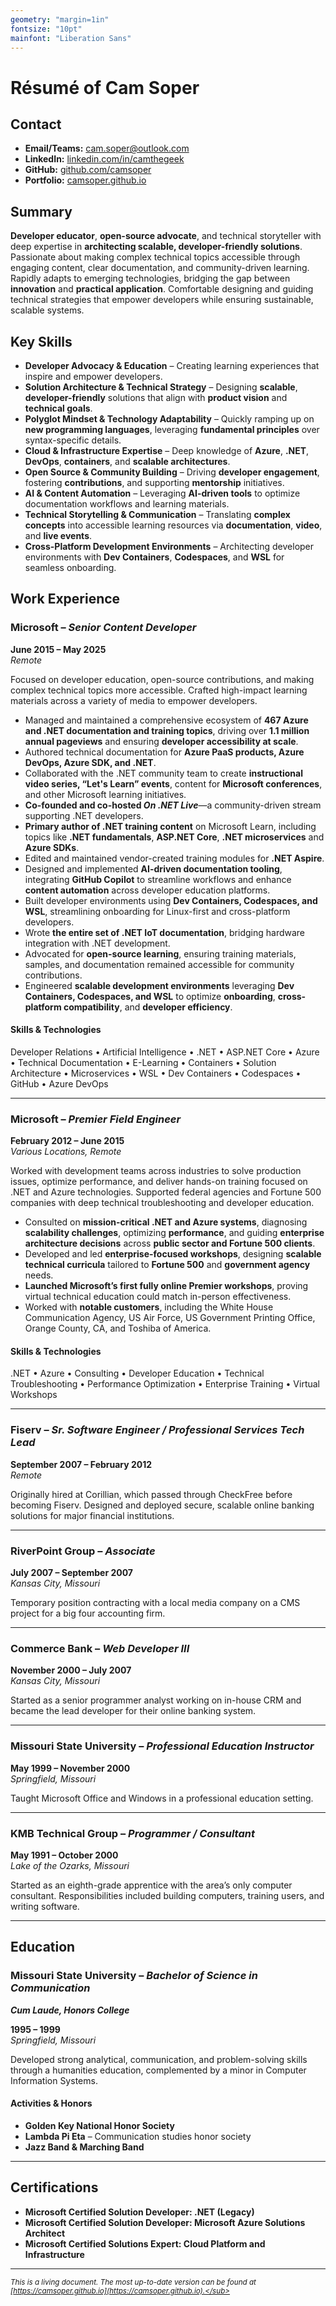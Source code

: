 ```yaml
---
geometry: "margin=1in"
fontsize: "10pt"
mainfont: "Liberation Sans"
---
```


# Résumé of Cam Soper

## Contact  

- **Email/Teams:** [cam.soper@outlook.com](mailto:cam.soper@outlook.com)
- **LinkedIn:** [linkedin.com/in/camthegeek](https://www.linkedin.com/in/camthegeek)
- **GitHub:** [github.com/camsoper](https://github.com/camsoper)
- **Portfolio:** [camsoper.github.io](https://camsoper.github.io)

## Summary

**Developer educator**, **open-source advocate**, and technical storyteller with deep expertise in **architecting scalable, developer-friendly solutions**. Passionate about making complex technical topics accessible through engaging content, clear documentation, and community-driven learning. Rapidly adapts to emerging technologies, bridging the gap between **innovation** and **practical application**. Comfortable designing and guiding technical strategies that empower developers while ensuring sustainable, scalable systems.  

## Key Skills

- **Developer Advocacy & Education** – Creating learning experiences that inspire and empower developers.  
- **Solution Architecture & Technical Strategy** – Designing **scalable**, **developer-friendly** solutions that align with **product vision** and **technical goals**.  
- **Polyglot Mindset & Technology Adaptability** – Quickly ramping up on **new programming languages**, leveraging **fundamental principles** over syntax-specific details.  
- **Cloud & Infrastructure Expertise** – Deep knowledge of **Azure**, **.NET**, **DevOps**, **containers**, and **scalable architectures**.  
- **Open Source & Community Building** – Driving **developer engagement**, fostering **contributions**, and supporting **mentorship** initiatives.  
- **AI & Content Automation** – Leveraging **AI-driven tools** to optimize documentation workflows and learning materials.  
- **Technical Storytelling & Communication** – Translating **complex concepts** into accessible learning resources via **documentation**, **video**, and **live events**.  
- **Cross-Platform Development Environments** – Architecting developer environments with **Dev Containers**, **Codespaces**, and **WSL** for seamless onboarding.  

## Work Experience

### Microsoft – *Senior Content Developer*  
**June 2015 – May 2025**  
*Remote*  

Focused on developer education, open-source contributions, and making complex technical topics more accessible. Crafted high-impact learning materials across a variety of media to empower developers.

- Managed and maintained a comprehensive ecosystem of **467 Azure and .NET documentation and training topics**, driving over **1.1 million annual pageviews** and ensuring **developer accessibility at scale**.  
- Authored technical documentation for **Azure PaaS products, Azure DevOps, Azure SDK, and .NET**.  
- Collaborated with the .NET community team to create **instructional video series, “Let's Learn” events**, content for **Microsoft conferences**, and other Microsoft learning initiatives.  
- **Co-founded and co-hosted *On .NET Live***—a community-driven stream supporting .NET developers.  
- **Primary author of .NET training content** on Microsoft Learn, including topics like **.NET fundamentals**, **ASP.NET Core**, **.NET microservices** and **Azure SDKs**.
- Edited and maintained vendor-created training modules for **.NET Aspire**.  
- Designed and implemented **AI-driven documentation tooling**, integrating **GitHub Copilot** to streamline workflows and enhance **content automation** across developer education platforms.  
- Built developer environments using **Dev Containers, Codespaces, and WSL**, streamlining onboarding for Linux-first and cross-platform developers.  
- Wrote **the entire set of .NET IoT documentation**, bridging hardware integration with .NET development.  
- Advocated for **open-source learning**, ensuring training materials, samples, and documentation remained accessible for community contributions.  
- Engineered **scalable development environments** leveraging **Dev Containers, Codespaces, and WSL** to optimize **onboarding**, **cross-platform compatibility**, and **developer efficiency**.  

#### Skills & Technologies  
  
Developer Relations • Artificial Intelligence • .NET • ASP.NET Core • Azure • Technical Documentation • E-Learning • Containers • Solution Architecture • Microservices • WSL • Dev Containers • Codespaces • GitHub • Azure DevOps  

---

### Microsoft – *Premier Field Engineer*  
**February 2012 – June 2015**  
*Various Locations, Remote*

Worked with development teams across industries to solve production issues, optimize performance, and deliver hands-on training focused on .NET and Azure technologies. Supported federal agencies and Fortune 500 companies with deep technical troubleshooting and developer education.  

- Consulted on **mission-critical .NET and Azure systems**, diagnosing **scalability challenges**, optimizing **performance**, and guiding **enterprise architecture decisions** across **public sector and Fortune 500 clients**.  
- Developed and led **enterprise-focused workshops**, designing **scalable technical curricula** tailored to **Fortune 500** and **government agency** needs.  
- **Launched Microsoft’s first fully online Premier workshops**, proving virtual technical education could match in-person effectiveness.  
- Worked with **notable customers**, including the White House Communication Agency, US Air Force, US Government Printing Office, Orange County, CA, and Toshiba of America.  

#### Skills & Technologies  
  
.NET • Azure • Consulting • Developer Education • Technical Troubleshooting • Performance Optimization • Enterprise Training • Virtual Workshops

---

### Fiserv – *Sr. Software Engineer / Professional Services Tech Lead*  
**September 2007 – February 2012**  
*Remote*  

Originally hired at Corillian, which passed through CheckFree before becoming Fiserv. Designed and deployed secure, scalable online banking solutions for major financial institutions.

---

### RiverPoint Group – *Associate*  
**July 2007 – September 2007**  
*Kansas City, Missouri*

Temporary position contracting with a local media company on a CMS project for a big four accounting firm.

---

### Commerce Bank – *Web Developer III*  
**November 2000 – July 2007**  
*Kansas City, Missouri*

Started as a senior programmer analyst working on in-house CRM and became the lead developer for their online banking system.  

---

### Missouri State University – *Professional Education Instructor*  
**May 1999 – November 2000**  
*Springfield, Missouri*

Taught Microsoft Office and Windows in a professional education setting.

---

### KMB Technical Group – *Programmer / Consultant*  
**May 1991 – October 2000**  
*Lake of the Ozarks, Missouri*  

Started as an eighth-grade apprentice with the area’s only computer consultant. Responsibilities included building computers, training users, and writing software.

---

## Education  

### Missouri State University – *Bachelor of Science in Communication*
***Cum Laude, Honors College***
  
**1995 – 1999**  
*Springfield, Missouri*

Developed strong analytical, communication, and problem-solving skills through a humanities education, complemented by a minor in Computer Information Systems.

#### Activities & Honors  
- **Golden Key National Honor Society**
- **Lambda Pi Eta** – Communication studies honor society
- **Jazz Band & Marching Band**

---

## Certifications  

- **Microsoft Certified Solution Developer: .NET (Legacy)**
- **Microsoft Certified Solution Developer: Microsoft Azure Solutions Architect**
- **Microsoft Certified Solutions Expert: Cloud Platform and Infrastructure**

---

*<sub>This is a living document. The most up-to-date version can be found at [https://camsoper.github.io](https://camsoper.github.io).</sub>*